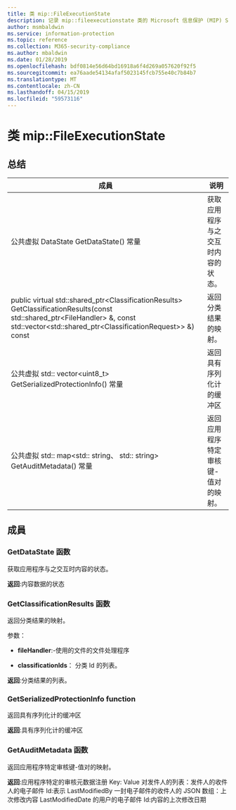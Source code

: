 ```yaml
---
title: 类 mip::FileExecutionState
description: 记录 mip::fileexecutionstate 类的 Microsoft 信息保护 (MIP) SDK。
author: msmbaldwin
ms.service: information-protection
ms.topic: reference
ms.collection: M365-security-compliance
ms.author: mbaldwin
ms.date: 01/28/2019
ms.openlocfilehash: bdf0814e56d64bd16918a6f4d269a057620f92f5
ms.sourcegitcommit: ea76aade54134afaf5023145fcb755e40c7b84b7
ms.translationtype: MT
ms.contentlocale: zh-CN
ms.lasthandoff: 04/15/2019
ms.locfileid: "59573116"
---
```

# <a name="class-mipfileexecutionstate"></a>类 mip::FileExecutionState 
  
## <a name="summary"></a>总结
 成員                        | 说明                                
--------------------------------|---------------------------------------------
公共虚拟 DataState GetDataState() 常量  |  获取应用程序与之交互时内容的状态。
public virtual std::shared_ptr\<ClassificationResults\> GetClassificationResults(const std::shared_ptr\<FileHandler\> &, const std::vector\<std::shared_ptr\<ClassificationRequest\>\> &) const  |  返回分类结果的映射。
公共虚拟 std:: vector\<uint8_t\> GetSerializedProtectionInfo() 常量  |  返回具有序列化计的缓冲区
公共虚拟 std:: map\<std:: string、 std:: string\> GetAuditMetadata() 常量  |  返回应用程序特定审核键-值对的映射。
  
## <a name="members"></a>成員
  
### <a name="getdatastate-function"></a>GetDataState 函数
获取应用程序与之交互时内容的状态。

  
**返回**:内容数据的状态
  
### <a name="getclassificationresults-function"></a>GetClassificationResults 函数
返回分类结果的映射。

参数：  
* **fileHandler**:-使用的文件的文件处理程序 


* **classificationIds**： 分类 Id 的列表。 



  
**返回**:分类结果的列表。
  
### <a name="getserializedprotectioninfo-function"></a>GetSerializedProtectionInfo function
返回具有序列化计的缓冲区

  
**返回**:具有序列化计的缓冲区
  
### <a name="getauditmetadata-function"></a>GetAuditMetadata 函数
返回应用程序特定审核键-值对的映射。

  
**返回**:应用程序特定的审核元数据注册 Key: Value 对发件人的列表：发件人的收件人的电子邮件 Id:表示 LastModifiedBy 一封电子邮件的收件人的 JSON 数组：上次修改内容 LastModifiedDate 的用户的电子邮件 Id:内容的上次修改日期